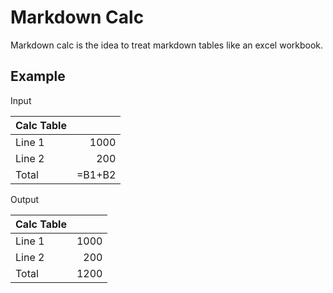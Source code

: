 # Markdown Calc

Markdown calc is the idea to treat markdown tables like an excel workbook.

## Example

Input

| Calc Table |        |
| ---------- | -----: |
| Line 1     |   1000 |
| Line 2     |    200 |
| Total      | =B1+B2 |

Output

| Calc Table |      |
| ---------- | ---: |
| Line 1     | 1000 |
| Line 2     |  200 |
| Total      | 1200 |
